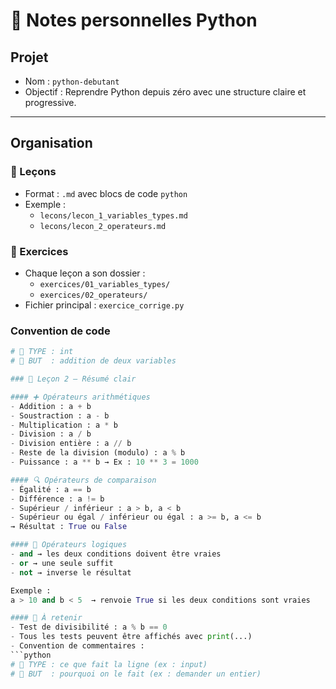 # 🧠 Notes personnelles Python

## Projet

- Nom : `python-debutant`
- Objectif : Reprendre Python depuis zéro avec une structure claire et progressive.

---

## Organisation

### 📁 Leçons
- Format : `.md` avec blocs de code `python`
- Exemple :
  - `lecons/lecon_1_variables_types.md`
  - `lecons/lecon_2_operateurs.md`

### 📂 Exercices
- Chaque leçon a son dossier :
  - `exercices/01_variables_types/`
  - `exercices/02_operateurs/`
- Fichier principal : `exercice_corrige.py`

### Convention de code

```python
# 🔹 TYPE : int
# 🔸 BUT  : addition de deux variables

### 🧮 Leçon 2 – Résumé clair

#### ➕ Opérateurs arithmétiques
- Addition : a + b  
- Soustraction : a - b  
- Multiplication : a * b  
- Division : a / b  
- Division entière : a // b  
- Reste de la division (modulo) : a % b  
- Puissance : a ** b → Ex : 10 ** 3 = 1000

#### 🔍 Opérateurs de comparaison
- Égalité : a == b  
- Différence : a != b  
- Supérieur / inférieur : a > b, a < b  
- Supérieur ou égal / inférieur ou égal : a >= b, a <= b  
→ Résultat : True ou False

#### 🔗 Opérateurs logiques
- and → les deux conditions doivent être vraies  
- or → une seule suffit  
- not → inverse le résultat

Exemple :  
a > 10 and b < 5  → renvoie True si les deux conditions sont vraies

#### 🧠 À retenir
- Test de divisibilité : a % b == 0  
- Tous les tests peuvent être affichés avec print(...)
- Convention de commentaires :
```python
# 🔹 TYPE : ce que fait la ligne (ex : input)
# 🔸 BUT  : pourquoi on le fait (ex : demander un entier)
```
